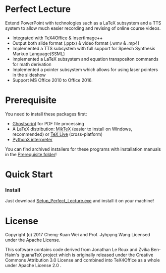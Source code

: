 Perfect Lecture
======
Extend PowerPoint with technologies such as a LaTeX subsystem and a TTS system to allow much easier recording and revising of online course videos.

- Integrated with TeX4Office & InsertImage++
- Output both slide format (.pptx) & video format (.wmv & .mp4)
- Implemented a TTS subsystem with full support for Speech Synthesis Markup Language(SSML)
- Implemented a LaTeX subsystem and equation transpositon commands for math derivation
- Implemented a pointer subsystem which allows for using laser pointers in the slideshow
- Support MS Office 2010 to Office 2016.

# Prerequisite
You need to install these packages first:
- [Ghostscript](https://www.ghostscript.com/download/gsdnld.html) for PDF file processing
- A LaTeX distribution: [MikTeX](https://miktex.org/download) (easier to install on Windows, recommended) or [TeX Live](https://www.tug.org/texlive/) (cross-platform)
- [Python3 interpreter](https://www.python.org/downloads/)

You can find archived installers for these programs with installation manuals in the [Prerequisite folder](https://github.com/kennywei815/Perfect_Lecture/blob/master/Prerequisite)!

# Quick Start

### Install
Just download [Setup_Perfect_Lecture.exe](https://github.com/kennywei815/Perfect_Lecture/raw/master/Setup_Perfect_Lecture.exe) and install it on your machine!

# License
Copyright (c) 2017 Cheng-Kuan Wei and Prof. Jyhpyng Wang Licensed under the Apache License.

This software contains code derived from Jonathan Le Roux and Zvika Ben-Haim's IguanaTeX project which is originally released under the Creative Commons Attribution 3.0 License and combined into TeX4Office as a whole under Apache License 2.0 .